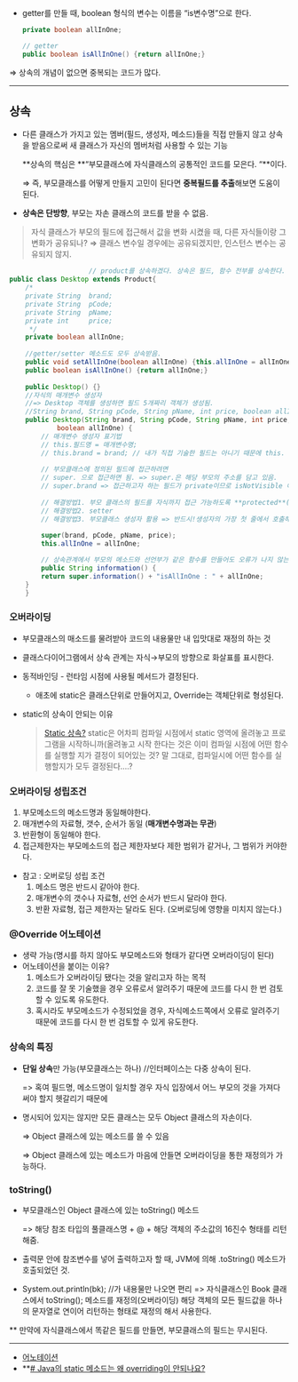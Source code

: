 - getter를 만들 때, boolean 형식의 변수는 이름을 “is변수명”으로 한다.
    
    ```java
    private boolean allInOne;
    
    // getter
    public boolean isAllInOne() {return allInOne;}
    ```
    

⇒ 상속의 개념이 없으면 중복되는 코드가 많다. 

---

## 상속

- 다른 클래스가 가지고 있는 멤버(필드, 생성자, 메소드)들을 직접 만들지 않고 상속을 받음으로써 새 클래스가 자신의 멤버처럼 사용할 수 있는 기능
    
    **상속의 핵심은 **“부모클래스에 자식클래스의 공통적인 코드를 모은다. “**이다.
    
     ⇒ 즉, 부모클래스를 어떻게 만들지 고민이 된다면 **중복필드를 추출**해보면 도움이 된다.
    
- **상속은 단방향**, 부모는 자손 클래스의 코드를 받을 수 없음.

> 자식 클래스가 부모의 필드에 접근해서 값을 변화 시켰을 때, 다른 자식들이랑 그 변화가 공유되나? ⇒ 클래스 변수일 경우에는 공유되겠지만, 인스턴스 변수는 공유되지 않지.

```java
					// product를 상속하겠다. 상속은 필드, 함수 전부를 상속한다. 
public class Desktop extends Product{
	/*
	private String  brand;
	private String  pCode;
	private String  pName;
	private int     price;
	 */
	private boolean allInOne;
	
	//getter/setter 메소드도 모두 상속받음. 
	public void setAllInOne(boolean allInOne) {this.allInOne = allInOne;}
	public boolean isAllInOne() {return allInOne;}
	
	public Desktop() {}
	//자식의 매개변수 생성자
	//=> Desktop 객체를 생성하면 필드 5개짜리 객체가 생성됨.
	//String brand, String pCode, String pName, int price, boolean allInOne
	public Desktop(String brand, String pCode, String pName, int price, // 여기까지는 부모님 필드를 끌어다 쓰기 위해 받아오는 매개변수
			boolean allInOne) {
		// 매개변수 생성자 표기법
		// this.필드명 = 매개변수명;
		// this.brand = brand; // 내가 직접 기술한 필드는 아니기 때문에 this. 으로 접근 불가!
		
		// 부모클래스에 정의된 필드에 접근하려면
		// super. 으로 접근하면 됨. => super.은 해당 부모의 주소를 담고 있음. 
		// super.brand => 접근하고자 하는 필드가 private이므로 isNotVisible 애러 발생,
		
		// 해결방법1. 부모 클래스의 필드를 자식까지 접근 가능하도록 **protected**(상속, 같은패키지)로 바꿔준다.
		// 해결방법2. setter
		// 해결방법3. 부모클래스 생성자 활용 => 반드시!생성자의 가장 첫 줄에서 호출해야한다.
		
		super(brand, pCode, pName, price);
		this.allInOne = allInOne;

		// 상속관계에서 부모의 메소드와 선언부가 같은 함수를 만들어도 오류가 나지 않는다. => 오버라이딩
		public String information() {
		return super.information() + "isAllInOne : " + allInOne;
	}
	}
```

### 오버라이딩

- 부모클래스의 매소드를 물려받아 코드의 내용물만 내 입맛대로 재정의 하는 것

* 클래스다이어그램에서 상속 관계는 자식→부모의 방향으로 화살표를 표시한다.

- 동적바인딩 - 런타임 시점에 사용될 메서드가 결정된다.
    - 애초에 static은 클래스단위로 만들어지고, Override는 객체단위로 형성된다.
- static의 상속이 안되는 이유
    
    > [Static 상속?](https://wedul.site/457)
    static은 어차피 컴파일 시점에서 static 영역에 올려놓고 프로그램을 시작하니까(올려놓고 시작 한다는 것은 이미 컴파일 시점에 어떤 함수를 실행할 지가 결정이 되어있는 것? 말 그대로, 컴파일시에 어떤 함수를 실행할지가 모두 결정된다....?


### 오버라이딩 성립조건

1. 부모메소드의 메소드명과 동일해야한다.
2. 매개변수의 자료형, 갯수, 순서가 동일 (**매개변수명과는 무관**)
3. 반환형이 동일해야 한다.
4. 접근제한자는 부모메소드의 접근 제한자보다 제한 범위가 같거나, 그 범위가 커야한다.  
- 참고 : 오버로딩 성립 조건
    1. 메소드 명은 반드시 같아야 한다.
    2. 매개변수의 갯수나 자료형, 선언 순서가 반드시 달라야 한다.
    3. 반환 자료형, 접근 제한자는 달라도 된다. (오버로딩에 영향을 미치지 않는다.)
    
   
### @Override 어노테이션

- 생략 가능(명시를 하지 않아도 부모메소드와 형태가 같다면 오버라이딩이 된다)
- 어노테이션을 붙이는 이유?
    1. 메소드가 오버라이딩 됐다는 것을 알리고자 하는 목적
    2. 코드를 잘 못 기술했을 경우 오류로서 알려주기 때문에 코드를 다시 한 번 검토할 수 있도록 유도한다.
    3. 혹시라도 부모메소드가 수정되었을 경우, 자식메소드쪽에서 오류로 알려주기 때문에 코드를 다시 한 번 검토할 수 있게 유도한다.

### 상속의 특징

- **단일 상속**만 가능(부모클래스는 하나) //인터페이스는 다중 상속이 된다.
    
    => 혹여 필드명, 메소드명이 일치할 경우 자식 입장에서 어느 부모의 것을 가져다 써야 할지 헷갈리기 때문에
    
- 명시되어 있지는 않지만 모든 클래스는 모두 Object 클래스의 자손이다.
    
    ⇒ Object 클래스에 있는 메소드를 쓸 수 있음
    
    ⇒ Object 클래스에 있는 메소드가 마음에 안들면 오버라이딩을 통한 재정의가 가능하다.
    

### toString()

- 부모클래스인 Object 클래스에 있는 toString() 메소드
    
    => 해당 참조 타입의 풀클래스명 + @ + 해당 객체의 주소값의 16진수 형태를 리턴해줌.
    
- 출력문 안에 참조변수를 넣어 출력하고자 할 때, JVM에 의해 .toString() 메소드가 호출되었던 것.
- System.out.println(bk); //가 내용물만 나오면 편리
=> 자식클래스인 Book 클래스에서 toString(); 메소드를 재정의(오버라이딩)
해당 객체의 모든 필드값을 하나의 문자열로 연이어 리턴하는 형태로 재정의 해서 사용한다.

** 만약에 자식클래스에서 똑같은 필드를 만들면, 부모클래스의 필드는 무시된다.

---

- [어노테이션](https://velog.io/@jkijki12/annotation)
- **[# Java의 static 메소드는 왜 overriding이 안되나요?](https://cjlee38.github.io/post/language/java/2022-12-03-override-static-method/)
